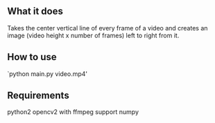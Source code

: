 ## What it does

Takes the center vertical line of every frame of a video and creates an image (video height x number of frames)  left to right from it. 

## How to use

`python main.py video.mp4'

## Requirements

python2
opencv2 with ffmpeg support
numpy


